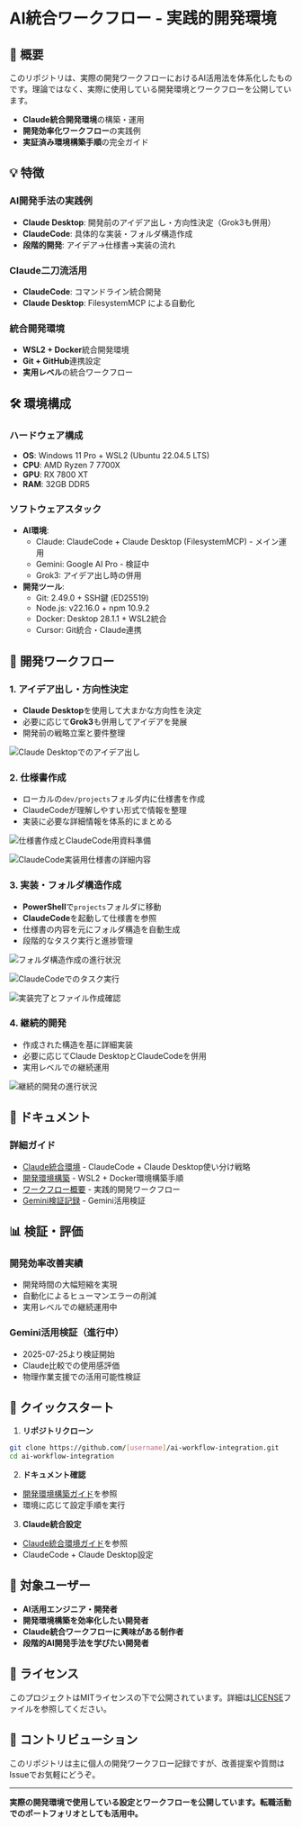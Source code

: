 # AI統合ワークフロー - 実践的開発環境

## 🚀 概要

このリポジトリは、実際の開発ワークフローにおけるAI活用法を体系化したものです。理論ではなく、実際に使用している開発環境とワークフローを公開しています。

- **Claude統合開発環境**の構築・運用
- **開発効率化ワークフロー**の実践例
- **実証済み環境構築手順**の完全ガイド

## 💡 特徴

### AI開発手法の実践例
- **Claude Desktop**: 開発前のアイデア出し・方向性決定（Grok3も併用）
- **ClaudeCode**: 具体的な実装・フォルダ構造作成
- **段階的開発**: アイデア→仕様書→実装の流れ

### Claude二刀流活用
- **ClaudeCode**: コマンドライン統合開発
- **Claude Desktop**: FilesystemMCP による自動化

### 統合開発環境
- **WSL2 + Docker**統合開発環境
- **Git + GitHub**連携設定
- **実用レベル**の統合ワークフロー

## 🛠️ 環境構成

### ハードウェア構成
- **OS**: Windows 11 Pro + WSL2 (Ubuntu 22.04.5 LTS)
- **CPU**: AMD Ryzen 7 7700X
- **GPU**: RX 7800 XT
- **RAM**: 32GB DDR5

### ソフトウェアスタック
- **AI環境**: 
  - Claude: ClaudeCode + Claude Desktop (FilesystemMCP) - メイン運用
  - Gemini: Google AI Pro - 検証中
  - Grok3: アイデア出し時の併用
- **開発ツール**:
  - Git: 2.49.0 + SSH鍵 (ED25519)
  - Node.js: v22.16.0 + npm 10.9.2
  - Docker: Desktop 28.1.1 + WSL2統合
  - Cursor: Git統合・Claude連携

## 🔄 開発ワークフロー

### 1. アイデア出し・方向性決定
- **Claude Desktop**を使用して大まかな方向性を決定
- 必要に応じて**Grok3**も併用してアイデアを発展
- 開発前の戦略立案と要件整理

![Claude Desktopでのアイデア出し](assets/screenshots/ss_01.png)

### 2. 仕様書作成
- ローカルの`dev/projects`フォルダ内に仕様書を作成
- ClaudeCodeが理解しやすい形式で情報を整理
- 実装に必要な詳細情報を体系的にまとめる

![仕様書作成とClaudeCode用資料準備](assets/screenshots/ss_02.png)

![ClaudeCode実装用仕様書の詳細内容](assets/screenshots/ss_03.png)

### 3. 実装・フォルダ構造作成
- **PowerShell**で`projects`フォルダに移動
- **ClaudeCode**を起動して仕様書を参照
- 仕様書の内容を元にフォルダ構造を自動生成
- 段階的なタスク実行と進捗管理

![フォルダ構造作成の進行状況](assets/screenshots/ss_07.png)

![ClaudeCodeでのタスク実行](assets/screenshots/ss_09.png)

![実装完了とファイル作成確認](assets/screenshots/ss_10.png)

### 4. 継続的開発
- 作成された構造を基に詳細実装
- 必要に応じてClaude DesktopとClaudeCodeを併用
- 実用レベルでの継続運用

![継続的開発の進行状況](assets/screenshots/ss_13.png)

## 📖 ドキュメント

### 詳細ガイド
- [Claude統合環境](docs/claude-integration.md) - ClaudeCode + Claude Desktop使い分け戦略
- [開発環境構築](docs/development-setup.md) - WSL2 + Docker環境構築手順
- [ワークフロー概要](docs/workflow-overview.md) - 実践的開発ワークフロー
- [Gemini検証記録](docs/gemini-evaluation.md) - Gemini活用検証

## 📊 検証・評価

### 開発効率改善実績
- 開発時間の大幅短縮を実現
- 自動化によるヒューマンエラーの削減
- 実用レベルでの継続運用中

### Gemini活用検証（進行中）
- 2025-07-25より検証開始
- Claude比較での使用感評価
- 物理作業支援での活用可能性検証

## 🔧 クイックスタート

1. **リポジトリクローン**
```bash
git clone https://github.com/[username]/ai-workflow-integration.git
cd ai-workflow-integration
```

2. **ドキュメント確認**
- [開発環境構築ガイド](docs/development-setup.md)を参照
- 環境に応じて設定手順を実行

3. **Claude統合設定**
- [Claude統合環境ガイド](docs/claude-integration.md)を参照
- ClaudeCode + Claude Desktop設定

## 🎯 対象ユーザー

- **AI活用エンジニア・開発者**
- **開発環境構築を効率化したい開発者**
- **Claude統合ワークフローに興味がある制作者**
- **段階的AI開発手法を学びたい開発者**

## 📝 ライセンス

このプロジェクトはMITライセンスの下で公開されています。詳細は[LICENSE](LICENSE)ファイルを参照してください。

## 🤝 コントリビューション

このリポジトリは主に個人の開発ワークフロー記録ですが、改善提案や質問はIssueでお気軽にどうぞ。

---

**実際の開発環境で使用している設定とワークフローを公開しています。転職活動でのポートフォリオとしても活用中。**